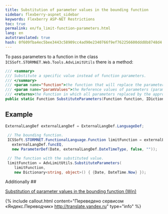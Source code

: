 ```yaml
--- 
title: Substitution of parameter values in the bounding function 
sidebar: flexberry-aspnet_sidebar 
keywords: Flexberry ASP-NET Restrictions 
toc: true 
permalink: en/fa_limit-function-parameters.html 
lang: en 
autotranslated: true 
hash: 0f609fba4ec5bee3443c58909cc4ad90e2340766f9ef762256600ddd8b8748d4 
--- 
```


To pass parameters to a function in the class `ICSSoft.STORMNET.Web.Tools.AdvLimitUtils` there is a method: 

```csharp 
/// <summary> 
/// Substitute a specific value instead of function parameters. 
/// </summary> 
/// <param name="function">the function that will replace the parameters.</param> 
/// <param name="paramValues">the Reference values of parameters (parameter name - value).</param> 
/// <returns>the Function in which all parameters replaced by the appropriate values.</returns> 
public static Function SubstituteParameters(Function function, IDictionary<string, object> paramValues)
``` 

## Example 

```csharp
ExternalLangDef externalLangDef = ExternalLangDef.LanguageDef;
 
 // The bounding function. 
 ICSSoft.STORMNET.FunctionalLanguage.Function limitFunction = externalLangDef.GetFunction(
   externalLangDef.funcEQ,
   new ParameterDef(Date, externalLangDef.DateTimeType, false, "")); 

 // The function with the substituted value. 
 limitFunction = AdvLimitUtils.SubstituteParameters(
    limitFunction,
    new Dictionary<string, object>() { {Date, DateTime.Now} });
``` 

Additionally ## 

[Substitution of parameter values in the bounding function (Win)](fw_limit-function-insert-parameters-values.html) 



{% include callout.html content="Переведено сервисом «Яндекс.Переводчик» <http://translate.yandex.ru>" type="info" %}